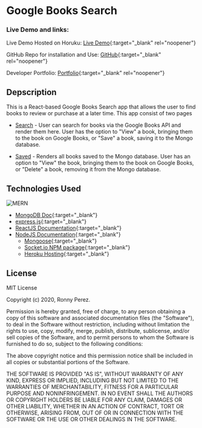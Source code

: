 # Google Books Search

### Live Demo and links:

Live Demo Hosted on Horuku: 
[Live Demo](https://ron-google-search.herokuapp.com/){:target="_blank" rel="noopener"}

GitHub Repo for installation and Use:
[GitHub](https://github.com/perezr1/Google-Books-Search){:target="_blank" rel="noopener"}

Developer Portfolio:
[Portfolio](http://ronnyperez.com/){:target="_blank" rel="noopener"}

## Depscription

This is a React-based Google Books Search app that allows the user to find books to review or purchase at a later time. This app consist of two pages

- [Search](Search.png) - User can search for books via the Google Books API and render them here. User has the option to "View" a book, bringing them to the book on Google Books, or "Save" a book, saving it to the Mongo database.

- [Saved](Saved.png) - Renders all books saved to the Mongo database. User has an option to "View" the book, bringing them to the book on Google Books, or "Delete" a book, removing it from the Mongo database.

## Technologies Used

![MERN](Blog-Article-MERN-Stack.jpg)

- [MongoDB Doc](https://docs.mongodb.com/){:target="_blank"}
- [express.js](https://expressjs.com/en/5x/api.html){:target="_blank"}
- [ReactJS Documentation](https://facebook.github.io/react/){:target="_blank"}
- [NodeJS Documentation](https://nodejs.org/en/about/){:target="_blank"}
    * [Mongoose](https://mongoosejs.com/){:target="_blank"}
    * [Socket.io NPM package](https://www.npmjs.com/package/socket.io){:target="_blank"}
    * [Heroku Hosting](https://dashboard.heroku.com/apps){:target="_blank"}

## License

MIT License

Copyright (c) 2020, Ronny Perez.

Permission is hereby granted, free of charge, to any person obtaining a copy
of this software and associated documentation files (the "Software"), to deal
in the Software without restriction, including without limitation the rights
to use, copy, modify, merge, publish, distribute, sublicense, and/or sell
copies of the Software, and to permit persons to whom the Software is
furnished to do so, subject to the following conditions:

The above copyright notice and this permission notice shall be included in all
copies or substantial portions of the Software.

THE SOFTWARE IS PROVIDED "AS IS", WITHOUT WARRANTY OF ANY KIND, EXPRESS OR
IMPLIED, INCLUDING BUT NOT LIMITED TO THE WARRANTIES OF MERCHANTABILITY,
FITNESS FOR A PARTICULAR PURPOSE AND NONINFRINGEMENT. IN NO EVENT SHALL THE
AUTHORS OR COPYRIGHT HOLDERS BE LIABLE FOR ANY CLAIM, DAMAGES OR OTHER
LIABILITY, WHETHER IN AN ACTION OF CONTRACT, TORT OR OTHERWISE, ARISING FROM,
OUT OF OR IN CONNECTION WITH THE SOFTWARE OR THE USE OR OTHER DEALINGS IN THE
SOFTWARE.
